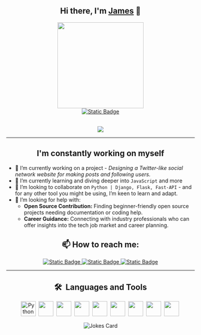 <div align='center'>

## Hi there, I'm [James](https://madefromjames.github.io) 👋

<a href="https://madefromjames.github.io" target="_blank">
<img src="https://media.giphy.com/media/v1.Y2lkPTc5MGI3NjExcmdrMzJucnNsMDlvbmNjeno1OXVhY2wwc3htMG02aG50ZDZ5bnJ6NyZlcD12MV9pbnRlcm5hbF9naWZfYnlfaWQmY3Q9Zw/qgQUggAC3Pfv687qPC/giphy.gif" width="230"/>
</a><br>

<a href="https://madefromjames.github.io" target="_blank">
<img alt="Static Badge" src="https://img.shields.io/badge/Website-black?style=for-the-badge&color=%23003140">
</a><br><br>

![](https://komarev.com/ghpvc/?username=your-github-username&color=red&abbreviated=true)

---

## I'm constantly working on myself

</div>

- 🔭 I’m currently working on a project - *Designing a Twitter-like social network website for making posts and following users.*
- 🌱 I’m currently learning and diving deeper into `JavaScript` and more
- 👯 I’m looking to collaborate on `Python | Django, Flask, Fast-API` - and for any other tool you might be using, I’m keen to learn and adapt.
- 🤔 I’m looking for help with:
    - **Open Source Contribution:** Finding beginner-friendly open source projects needing documentation or coding help.
    - **Career Guidance:** Connecting with industry professionals who can offer insights into the tech job market and career planning.
  
<div align='center'>
    
## 📫 How to reach me:
<a href="https://madefromjames@gmail.com" target="_blank">
<img alt="Static Badge" src="https://img.shields.io/badge/Gmail-white?style=flat&logo=gmail">
</a>
<a href="https://www.linkedin.com/in/madefromjames/" target="_blank">
<img alt="Static Badge" src="https://img.shields.io/badge/LinkedIn-blue?style=flat&logo=linkedin">
</a>
<a href="https://twitter.com/madefromjames" target="_blank">
<img alt="Static Badge" src="https://img.shields.io/badge/Twitter-white?style=flat&logo=twitter">
</a>

---

## 🛠 &nbsp;Languages and Tools 

<p>
<img src="https://cdn.jsdelivr.net/gh/devicons/devicon@latest/icons/python/python-original-wordmark.svg" alt="Python" width="40" height="40"/>&nbsp;
<img src="https://cdn.jsdelivr.net/gh/devicons/devicon@latest/icons/django/django-plain.svg" width="40" height="40"/>&nbsp;
<!-- <img src="https://cdn.jsdelivr.net/gh/devicons/devicon@latest/icons/flask/flask-original.svg" width="40" height="40"/>&nbsp; -->
<img src="https://cdn.jsdelivr.net/gh/devicons/devicon@latest/icons/javascript/javascript-original.svg" width="40" height="40"/>&nbsp;
<!-- <img src="https://cdn.jsdelivr.net/gh/devicons/devicon@latest/icons/git/git-original.svg" width="40" height="40"/>&nbsp; -->
<img src="https://cdn.jsdelivr.net/gh/devicons/devicon@latest/icons/github/github-original.svg" width="40" height="40"/>&nbsp;
<!-- <img src="https://cdn.jsdelivr.net/gh/devicons/devicon@latest/icons/sqlite/sqlite-original-wordmark.svg" width="40" height="40"/>&nbsp; -->
<img src="https://cdn.jsdelivr.net/gh/devicons/devicon@latest/icons/vim/vim-original.svg" width="40" height="40"/>&nbsp;
<!-- <img src="https://cdn.jsdelivr.net/gh/devicons/devicon@latest/icons/html5/html5-original.svg" width="40" height="40"/>&nbsp;
<img src="https://cdn.jsdelivr.net/gh/devicons/devicon@latest/icons/css3/css3-original.svg" width="40" height="40"/>&nbsp; -->
<img src="https://cdn.jsdelivr.net/gh/devicons/devicon@latest/icons/java/java-original.svg" width="40" height="40"/>&nbsp;
<img src="https://cdn.jsdelivr.net/gh/devicons/devicon@latest/icons/linux/linux-original.svg" width="40" height="40"/>&nbsp;
<img src="https://cdn.jsdelivr.net/gh/devicons/devicon@latest/icons/mysql/mysql-original.svg" width="40" height="40"/>&nbsp;
<img src="https://cdn.jsdelivr.net/gh/devicons/devicon@latest/icons/photoshop/photoshop-original.svg" width="40" height="40"/>&nbsp;
<!-- <img src="https://cdn.jsdelivr.net/gh/devicons/devicon@latest/icons/pytest/pytest-original.svg" width="40" height="40"/>&nbsp; -->
</p>

![Jokes Card](https://readme-jokes.vercel.app/api?hideBorder&theme=gotham)

<!--
[![GitHub Streak](https://streak-stats.demolab.com/?user=madefromjames&theme=gotham)](https://git.io/streak-stats)
[![Top Langs](https://github-readme-stats.vercel.app/api/top-langs/?username=madefromjames&layout=compact&theme=gotham)](https://github.com/anuraghazra/github-readme-stats)
